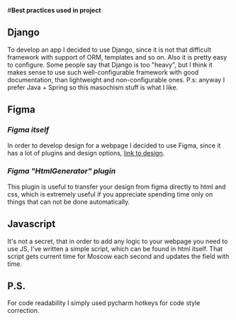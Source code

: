 #**Best practices used in project**  
## **Django**  
To develop an app I decided to use Django, since it is not that difficult framework with support of ORM, templates and so on.
Also it is pretty easy to configure. Some people say that Django is too "heavy", but
I think it makes sense to use such well-configurable framework with good documentation, than lightweight and non-configurable ones. P.s: anyway I prefer Java + Spring so this masochism stuff is what I like.
## **Figma** 
### *Figma itself*  
In order to develop design for a webpage I decided to use Figma, since it has a lot of
plugins and design options, [link to design](https://www.figma.com/file/drJMJah08WyQvD41hwgH6S/Untitled?node-id=0%3A1).
### *Figma "HtmlGenerator" plugin*  
This plugin is useful to transfer your design from figma directly to html and css, which is 
extremely useful if you appreciate spending time only on things that can not be done automatically.
## **Javascript**  
It's not a secret, that in order to add any logic to your webpage you need to use JS,
I've written a simple script, which can be found in html itself. That script gets current time for Moscow each second and updates the field with time.
## **P.S.**  
For code readability I simply used pycharm hotkeys for code style correction.